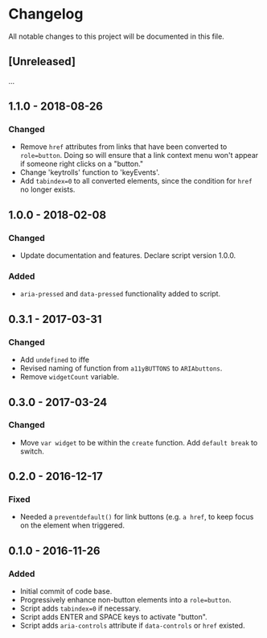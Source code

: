 # Changelog
All notable changes to this project will be documented in this file.

## [Unreleased]
...

## 1.1.0 - 2018-08-26
### Changed
- Remove `href` attributes from links that have been converted to `role=button`. Doing so will ensure that a link context menu won't appear if someone right clicks on a "button."
- Change 'keytrolls' function to 'keyEvents'.
- Add `tabindex=0` to all converted elements, since the condition for `href` no longer exists.

## 1.0.0 - 2018-02-08
### Changed
- Update documentation and features. Declare script version 1.0.0.

### Added
- `aria-pressed` and `data-pressed` functionality added to script.


## 0.3.1 - 2017-03-31
### Changed
- Add `undefined` to iffe
- Revised naming of function from `a11yBUTTONS` to `ARIAbuttons`.
- Remove `widgetCount` variable.


## 0.3.0 - 2017-03-24
### Changed
- Move `var widget` to be within the `create` function.  Add `default break` to switch.


## 0.2.0 - 2016-12-17
### Fixed
- Needed a `preventdefault()` for link buttons (e.g. `a href`, to keep focus on the element when triggered.


## 0.1.0 - 2016-11-26
### Added
- Initial commit of code base.
- Progressively enhance non-button elements into a `role=button`. 
- Script adds `tabindex=0` if necessary.
- Script adds ENTER and SPACE keys to activate "button".
- Script adds  `aria-controls` attribute if `data-controls` or `href` existed.
